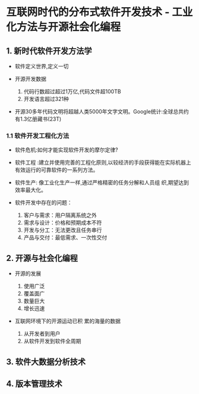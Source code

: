 # 互联网时代的分布式软件开发技术 - 工业化方法与开源社会化编程

## 1. 新时代软件开发方法学

- 软件定义世界,定义一切

- 开源开发数据
    1. 代码行数超过超过1万亿,代码文件超100TB
    2. 开发语言超过321种

- 开源30多年代码文明将超越人类5000年文字文明。Google统计:全球总共约有1.3亿册藏书(23T)

### 1.1 软件开发工程化方法

- 软件危机:如何才能实现软件开发的摩尔定律?

- 软件工程 :建立并使用完善的工程化原则,以较经济的手段获得能在实际机器上有效运行的可靠软件的一系列方法。

- 软件生产: 像工业化生产一样,通过严格精密的任务分解和人员组
织,期望达到效率最大化。

- 软件开发中存在的问题：
    1. 客户与需求：用户隔离系统之外
    2. 需求与设计：价格和预期成本不符
    3. 开发与分工：无法更改且任务串行
    4. 产品与交付：最低需求、一次性交付

## 2. 开源与社会化编程

- 开源的发展
    1. 使用广泛
    2. 覆盖面广
    3. 数量巨大
    4. 增长迅速

- 互联网环境下的开源运动已积
累的海量的数据
    1. 从开发者到用户
    2. 从软件开发到软件全周期

## 3. 软件大数据分析技术

## 4. 版本管理技术

